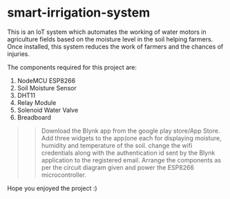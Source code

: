 # smart-irrigation-system

This is an IoT system which automates the working of water motors in agriculture fields based on the moisture level in the soil helping farmers. Once installed, this system reduces the work of farmers and the chances of injuries.


The components required for this project are:
1. NodeMCU ESP8266
2. Soil Moisture Sensor
3. DHT11
4. Relay Module
5. Solenoid Water Valve
6. Breadboard


>>Download the Blynk app from the google play store/App Store. Add three widgets to the app(one each for displaying moisture, humidity and temperature of the soil.
change the wifi credentials along with the authentication id sent by the Blynk application to the registered email. Arrange the components as per the circuit diagram given and power the ESP8266 microcontroller.

Hope you enjoyed the project :)
